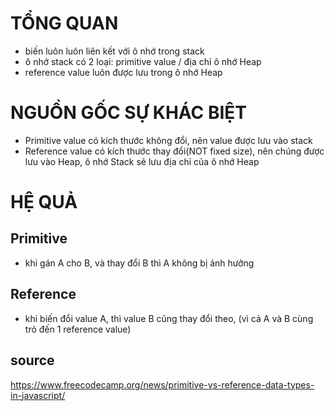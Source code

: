 # TỔNG QUAN

- biến luôn luôn liên kết với ô nhớ trong stack
- ô nhớ stack có 2 loại: primitive value / địa chỉ ô nhớ Heap
- reference value luôn được lưu trong ô nhớ Heap

# NGUỒN GỐC SỰ KHÁC BIỆT

- Primitive value có kích thước không đổi, nên value được lưu vào stack
- Reference value có kích thước thay đổi(NOT fixed size), nên chúng được lưu vào Heap, ô nhớ Stack sẽ lưu địa chỉ của ô nhớ Heap

# HỆ QUẢ
## Primitive
- khi gán A cho B, và thay đổi B thì A không bị ảnh hưởng
## Reference
- khi biến đổi value A, thì value B cũng thay đổi theo, (vì cả A và B cùng trỏ đến 1 reference value)

## source

https://www.freecodecamp.org/news/primitive-vs-reference-data-types-in-javascript/
